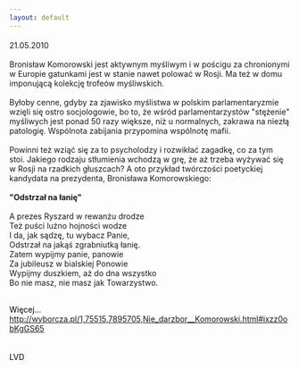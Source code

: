 ```yaml
---
layout: default
---
```

<!--34--><p style="margin: 0px 0px 18px; font-size: 18px; font-family: Helvetica;">
21.05.2010<br><br>Bronisław Komorowski jest aktywnym myśliwym i w pościgu za chronionymi w Europie gatunkami jest w stanie nawet polować w Rosji. Ma też w domu imponującą kolekcję trofeów myśliwskich.<br><br>Byłoby cenne, gdyby za zjawisko myślistwa w polskim parlamentaryzmie
wzięli się ostro socjologowie, bo to, że wśród parlamentarzystów
"stężenie" myśliwych jest ponad 50 razy większe, niż u normalnych,
zakrawa na niezłą patologię. Wspólnota zabijania przypomina wspólnotę mafii.<br>
<br>Powinni też wziąć się za to psycholodzy i rozwikłać zagadkę, co za tym
stoi. Jakiego rodzaju stłumienia wchodzą w grę, że aż trzeba wyżywać się w Rosji na rzadkich głuszcach? A oto przykład twórczości poetyckiej kandydata na prezydenta, Bronisława Komorowskiego:<br><br><b>"Odstrzał na łanię"</b><br><br>A prezes Ryszard w rewanżu drodze<br>Też puści luźno hojności wodze<br>I da, jak sądzę, tu wybacz Panie,<br>Odstrzał na jakąś zgrabniutką łanię.<br>Zatem wypijmy panie, panowie<br>Za jubileusz w bialskiej Ponowie<br>Wypijmy duszkiem, aż do dna wszystko<br>Bo nie masz, nie masz jak Towarzystwo.<div style="border: medium none ; overflow: hidden; color: rgb(0, 0, 0); background-color: transparent; text-align: left; text-decoration: none;" id="TixyyLink"><br>Więcej...  <a href="http://wyborcza.pl/1,75515,7895705,Nie_darzbor__Komorowski.html#ixzz0obKgGS65">http://wyborcza.pl/1,75515,7895705,Nie_darzbor__Komorowski.html#ixzz0obKgGS65</a><br><br><br>LVD</p>